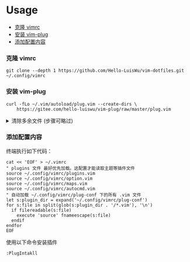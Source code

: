 # Usage

<!-- vim-markdown-toc GFM -->

* [克隆 vimrc](#克隆-vimrc)
* [安装 vim-plug](#安装-vim-plug)
* [添加配置内容](#添加配置内容)

<!-- vim-markdown-toc -->
### 克隆 vimrc

```
git clone --depth 1 https://github.com/Hello-LuisWu/vim-dotfiles.git ~/.config/vimrc
```


### 安装 vim-plug

```
curl -fLo ~/.vim/autoload/plug.vim --create-dirs \
    https://gitee.com/hello-luiswu/vim-plug/raw/master/plug.vim
```


<details>
<summary>
清除多余文件 (步骤可略过)
</summary>
输入命令

```
cd ~/.vim/autoload/
```

进入该目录。

用以下命令删除多余文件

```
ls -a ./ | grep -v plug.vim | xargs rm -rf

或
rm -rf `ls -a ./ | egrep -v '(plug.vim)'`

或
ls -a ./ | egrep -v '(plug.vim)' | xargs rm -rf
```

</details>

### 添加配置内容

终端执行如下代码：

```
cat << 'EOF' > ~/.vimrc
" plugins 文件 最好优先加载。这配置才能读取主题等插件文件
source ~/.config/vimrc/plugins.vim
source ~/.config/vimrc/option.vim
source ~/.config/vimrc/maps.vim
source ~/.config/vimrc/autocmd.vim
" 自动加载 ~/.config/vimrc/plug-conf 下的所有 .vim 文件
let s:plugin_dir = expand('~/.config/vimrc/plug-conf')
for s:file in split(glob(s:plugin_dir . '/*.vim'), '\n')
  if filereadable(s:file)
    execute 'source' fnameescape(s:file)
  endif
endfor
EOF
```

使用以下命令安装插件

```
:PlugIntakll
```
